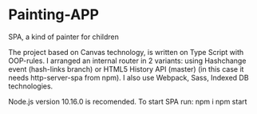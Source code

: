 # Painting-APP
SPA, a kind of painter for children

The project based on Canvas technology, is written on Type Script with OOP-rules. 
I arranged an internal router in 2 variants: using Hashchange event (hash-links branch) or HTML5 History API (master) (in this case it needs http-server-spa from npm).
I also use Webpack, Sass, Indexed DB technologies.

Node.js version 10.16.0 is recomended.
To start SPA run:
npm i
npm start
